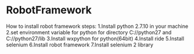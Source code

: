 # RobotFramework
How to install robot framework steps:
1.Install python 2.7.10 in your machine
2.set environment variable for python for directory C://python27 and C://python27/lib
3.Install wxpython for python(64bit)
4.Install ride 
5.Install selenium
6.Install robot framework
7.Install selenium 2 library
